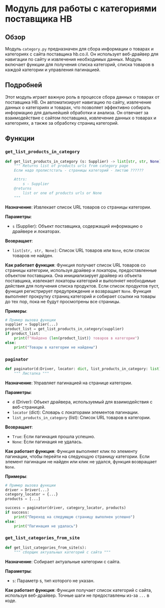 # Модуль для работы с категориями поставщика HB
## Обзор

Модуль `category.py` предназначен для сбора информации о товарах и категориях с сайта поставщика hb.co.il. Он использует веб-драйвер для навигации по сайту и извлечения необходимых данных. Модуль включает функции для получения списка категорий, списка товаров в каждой категории и управления пагинацией.

## Подробней

Этот модуль играет важную роль в процессе сбора данных о товарах от поставщика HB. Он автоматизирует навигацию по сайту, извлечение данных о категориях и товарах, что позволяет эффективно собирать информацию для дальнейшей обработки и анализа. Он отвечает за взаимодействие с сайтом поставщика, извлечение данных о товарах и категориях, а также за обработку страниц категорий.

## Функции

### `get_list_products_in_category`

```python
def get_list_products_in_category (s: Supplier) -> list[str, str, None]:
    """ Returns list of products urls from category page
    Если надо пролистстать - страницы категорий - листаю ??????

    Attrs:
        s - Supplier
    @returns
        list or one of products urls or None
    """
```

**Назначение**: Извлекает список URL товаров со страницы категории.

**Параметры**:
- `s` (Supplier): Объект поставщика, содержащий информацию о драйвере и локаторах.

**Возвращает**:
- `list[str, str, None]`: Список URL товаров или `None`, если список товаров не найден.

**Как работает функция**:
Функция получает список URL товаров со страницы категории, используя драйвер и локаторы, предоставленные объектом поставщика. Она инициализирует драйвер из объекта поставщика, извлекает локаторы категорий и выполняет необходимые действия для получения списка продуктов. Если список продуктов пуст, функция регистрирует предупреждение и возвращает `None`. Функция выполняет прокрутку страниц категорий и собирает ссылки на товары до тех пор, пока не будут просмотрены все страницы.

**Примеры**:
```python
# Пример вызова функции
supplier = Supplier(...)
product_list = get_list_products_in_category(supplier)
if product_list:
    print(f"Найдено {len(product_list)} товаров в категории")
else:
    print("Товары в категории не найдены")
```

### `paginator`

```python
def paginator(d:Driver, locator: dict, list_products_in_category: list):
    """ Листалка """
```

**Назначение**: Управляет пагинацией на странице категории.

**Параметры**:
- `d` (Driver): Объект драйвера, используемый для взаимодействия с веб-страницей.
- `locator` (dict): Словарь с локаторами элементов пагинации.
- `list_products_in_category` (list): Список URL товаров в категории.

**Возвращает**:
- `True`: Если пагинация прошла успешно.
- `None`: Если пагинация не удалась.

**Как работает функция**:
Функция выполняет клик по элементу пагинации, чтобы перейти на следующую страницу категории. Если элемент пагинации не найден или клик не удался, функция возвращает `None`.

**Примеры**:
```python
# Пример вызова функции
driver = Driver(...)
category_locator = {...}
products = [...]

success = paginator(driver, category_locator, products)
if success:
    print("Переход на следующую страницу выполнен успешно")
else:
    print("Пагинация не удалась")
```

### `get_list_categories_from_site`

```python
def get_list_categories_from_site(s):
    """ сборщик актуальных категорий с сайта """
```

**Назначение**: Собирает актуальные категории с сайта.

**Параметры**:
- `s`:  Параметр s, тип которого не указан.

**Как работает функция**:
Функция получает список категорий с сайта, используя веб-драйвер. Точные шаги не предоставлены из-за `...` в коде.
